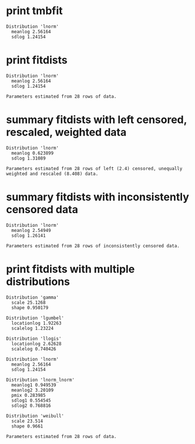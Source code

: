 # print tmbfit

    Distribution 'lnorm'
      meanlog 2.56164
      sdlog 1.24154
    

# print fitdists

    Distribution 'lnorm'
      meanlog 2.56164
      sdlog 1.24154
    
    Parameters estimated from 28 rows of data.

# summary fitdists with left censored, rescaled, weighted data

    Distribution 'lnorm'
      meanlog 0.623899
      sdlog 1.31089
    
    Parameters estimated from 28 rows of left (2.4) censored, unequally weighted and rescaled (8.408) data.

# summary fitdists with inconsistently censored data

    Distribution 'lnorm'
      meanlog 2.54949
      sdlog 1.26141
    
    Parameters estimated from 28 rows of inconsistently censored data.

# print fitdists with multiple distributions

    Distribution 'gamma'
      scale 25.1268
      shape 0.950179
    
    Distribution 'lgumbel'
      locationlog 1.92263
      scalelog 1.23224
    
    Distribution 'llogis'
      locationlog 2.62628
      scalelog 0.740426
    
    Distribution 'lnorm'
      meanlog 2.56164
      sdlog 1.24154
    
    Distribution 'lnorm_lnorm'
      meanlog1 0.949539
      meanlog2 3.20109
      pmix 0.283985
      sdlog1 0.554545
      sdlog2 0.768816
    
    Distribution 'weibull'
      scale 23.514
      shape 0.9661
    
    Parameters estimated from 28 rows of data.

